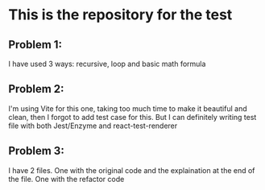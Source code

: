 # This is the repository for the test

## Problem 1:
I have used 3 ways: recursive, loop and basic math formula

## Problem 2:
I'm using Vite for this one, taking too much time to make it beautiful and clean, then I forgot to add test case for this. But I can definitely writing test file with both Jest/Enzyme and react-test-renderer


## Problem 3:
I have 2 files. One with the original code and the explaination at the end of the file. One with the refactor code
